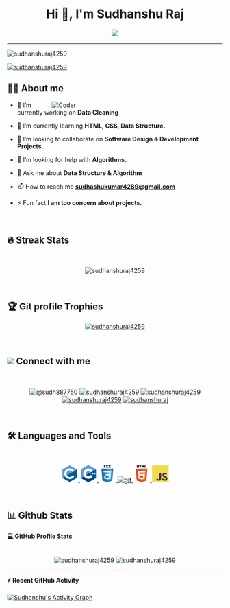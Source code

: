 <h1 align="center">Hi 👋, I'm Sudhanshu Raj</h1>
<p align="center">
  <a href="https://readme-typing-svg.herokuapp.com/demo/"><img src="https://readme-typing-svg.herokuapp.com?font=Merienda&weight=600&color=16D60DFF&size=25&duration=4000&pause=1000&center=true&vCenter=true&width=435&lines=Computer+Science+Student;Passionate+Software+Developer;Data+Science;From+Bihar%2C+India&center=true&width=500&height=50"></a>
</p>

----

<p align="left"> <img src="https://komarev.com/ghpvc/?username=sudhanshuraj4259&label=Profile%20views&color=0e75b6&style=flat" alt="sudhanshuraj4259" /> </p>
<p align="left"> <a href="https://twitter.com/sudh887750" target="blank"><img src="https://img.shields.io/twitter/follow/sudh887750?logo=twitter&style=for-the-badge" alt="sudhanshuraj4259" /></a> </p>

## :sassy_man:  About me
<p>
  <img align="right" alt="Coder" width="400" src="https://gist.github.com/MedRedha/fd8e2481bde2610c96b9aafde543879c/raw/88624e8d31c4295973dcb7c900dacf0edc0a6d99/coding.gif">
 </p>

- 🔭 I’m currently working on **Data Cleaning**

- 🌱 I’m currently learning **HTML, CSS, Data Structure.**

- 👯 I’m looking to collaborate on **Software Design & Development Projects.**

- 🤝 I’m looking for help with **Algorithms.**

- 💬 Ask me about **Data Structure & Algorithm**

- 📫 How to reach me **sudhashukumar4289@gmail.com**

- ⚡ Fun fact **I am too concern about projects.**

<br/>

## 🔥 Streak Stats
<br/>
<p align="center"><img align="center" src="https://github-readme-streak-stats.herokuapp.com/?user=sudhanshuraj4259
&theme=algolia" alt="sudhanshuraj4259
" /></p>
<br/>

## :trophy: Git profile Trophies
<p align="center"> <a href="https://github.com/ryo-ma/github-profile-trophy"><img src="https://github-profile-trophy.vercel.app/?username=sudhanshuraj4259&theme=algolia&margin-w=15&margin-h=5" alt="sudhanshuraj4259" /></a> </p>
<br/>

## <img src="https://media.giphy.com/media/iY8CRBdQXODJSCERIr/giphy.gif" width="30px"> Connect with me
<br/>
<p align="center">
<a href="https://twitter.com/@sudh887750" target="blank"><img align="center" src="https://raw.githubusercontent.com/rahuldkjain/github-profile-readme-generator/master/src/images/icons/Social/twitter.svg" alt="@sudh887750" height="30" width="40" /></a>
<a href="https://linkedin.com/in/www.linkedin.com/in/sudhanshu-raj-b2003b21b" target="blank"><img align="center" src="https://raw.githubusercontent.com/rahuldkjain/github-profile-readme-generator/master/src/images/icons/Social/linked-in-alt.svg" alt="sudhanshuraj4259" height="30" width="40" /></a>
<a href="https://instagram.com/sudhanshusingh725" target="blank"><img align="center" src="https://raw.githubusercontent.com/rahuldkjain/github-profile-readme-generator/master/src/images/icons/Social/instagram.svg" alt="sudhanshuraj4259" height="30" width="40" /></a>
<a href="https://www.leetcode.com/sudhanshuraj4259" target="blank"><img align="center" src="https://raw.githubusercontent.com/rahuldkjain/github-profile-readme-generator/master/src/images/icons/Social/leet-code.svg" alt="sudhanshuraj4259" height="30" width="40" /></a>
<a href="https://auth.geeksforgeeks.org/user/sudh887750" target="blank"><img align="center" src="https://raw.githubusercontent.com/rahuldkjain/github-profile-readme-generator/master/src/images/icons/Social/geeks-for-geeks.svg" alt="sudhanshuraj" height="30" width="40" /></a>
</p>
<br/>

## 🛠️ Languages and Tools
<br/>
<p align="center" margin-w=5> <a href="https://www.cprogramming.com/" target="_blank" rel="noreferrer"> <img src="https://raw.githubusercontent.com/devicons/devicon/master/icons/c/c-original.svg" alt="c" width="40" height="40"/> </a> <a href="https://www.w3schools.com/cpp/" target="_blank" rel="noreferrer"> <img src="https://raw.githubusercontent.com/devicons/devicon/master/icons/cplusplus/cplusplus-original.svg" alt="cplusplus" width="40" height="40"/> </a> <a href="https://www.w3schools.com/css/" target="_blank" rel="noreferrer"> <img src="https://raw.githubusercontent.com/devicons/devicon/master/icons/css3/css3-original-wordmark.svg" alt="css3" width="40" height="40"/> </a> <a href="https://git-scm.com/" target="_blank" rel="noreferrer"> <img src="https://www.vectorlogo.zone/logos/git-scm/git-scm-icon.svg" alt="git" width="40" height="40"/> </a> <a href="https://www.w3.org/html/" target="_blank" rel="noreferrer"> <img src="https://raw.githubusercontent.com/devicons/devicon/master/icons/html5/html5-original-wordmark.svg" alt="html5" width="40" height="40"/> </a> <a href="https://developer.mozilla.org/en-US/docs/Web/JavaScript" target="_blank" rel="noreferrer"> <img src="https://raw.githubusercontent.com/devicons/devicon/master/icons/javascript/javascript-original.svg" alt="javascript" width="40" height="40"/> </a></p>
<br/>

## 📊 Github Stats

  <summary><b>💻 GitHub Profile Stats</b></summary>
  <br/>
 <p align="center">
  
<img align="center" width="450" src="https://github-readme-stats.vercel.app/api?username=sudhanshuraj4259&show_icons=true&layout=compact&theme=algolia" alt="sudhanshuraj4259"/>

<img align="center" src="https://github-readme-stats.vercel.app/api/top-langs/?username=sudhanshuraj4259&show_icons=true&layout=compact&locale=en&theme=algolia" alt="sudhanshuraj4259" />
 </p>
 
----

<summary><b>⚡ Recent GitHub Activity</b></summary>
<br/>
   <a href="https://github.com/sudhanshuraj4259"><img alt="Sudhanshu's Activity Graph" src="https://github-readme-activity-graph.cyclic.app/graph?username=sudhanshuraj4259&custom_title=sudhanshu's%20%20Graph&hide_border=true&theme=react-dark" /></a>
  <br/>

<br/>
